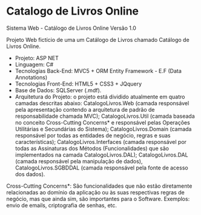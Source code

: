 # Catalogo de Livros Online
Sistema Web - Catálogo de Livros Online 
Versão 1.0

Projeto Web fictício de uma um Catálogo de Livros chamado Catálogo de Livros Online.

- Projeto: ASP NET 
- Linguagem: C# 
- Tecnologias Back-End: MVC5 + ORM Entity Framework - E.F (Data Annotations) 
- Tecnologias Front-End: HTML5 + CSS3 + JQquery 
- Base de Dados: SQLServer (.mdf). 
- Arquitetura do Projeto: o projeto está dividido atualmente em quatro camadas descritas abaixo: 
CatalogoLivros.Web (camada responsável pela apresentação contendo a arquitetura de padrão de responsabilidade chamada MVC); 
CatalogoLivros.Util (camada baseada no conceito Cross-Cutting Concerns* e responsável pelas Operações Utilitárias e Secundárias do Sistema); 
CatalogoLivros.Domain (camada responsável por todas as entidades de negócio, regras e suas características);
CatalogoLivros.Interfaces (camada responsável por todas as Assinaturas dos Métodos (Funcionalidades) que são implementados na camada CatalogoLivros.DAL);
CatalogoLivros.DAL (camada responsável pela manipulação de dados), CatalogoLivros.SGBDDAL (camada responsável pela fonte de acesso dos dados).

Cross-Cutting Concerns*: São funcionalidades que não estão diretamente relacionadas ao domínio da aplicação ou às suas respectivas regras de negócio, mas que ainda sim, são importantes para o Software. Exemplos: envio de emails, criptografia de senhas, etc.
